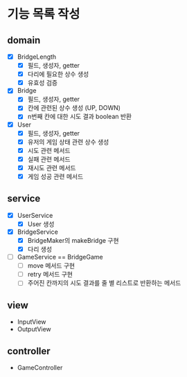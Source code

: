 # 기능 목록 작성

## domain
- [x] BridgeLength
    - [x] 필드, 생성자, getter
    - [x] 다리에 필요한 상수 생성
    - [x] 유효성 검증
- [x] Bridge
    - [x] 필드, 생성자, getter
    - [x] 칸에 관련된 상수 생성 (UP, DOWN)
    - [x] n번째 칸에 대한 시도 결과 boolean 반환
- [x] User
    - [x] 필드, 생성자, getter
    - [x] 유저의 게임 상태 관련 상수 생성
    - [x] 시도 관련 메서드
    - [x] 실패 관련 메서드
    - [x] 재시도 관련 메서드
    - [x] 게임 성공 관련 메서드

## service
- [x] UserService
    - [x] User 생성
- [x] BridgeService
    - [x] BridgeMaker의 makeBridge 구현
    - [x] 다리 생성
- [ ] GameService == BridgeGame
    - [ ] move 메서드 구현
    - [ ] retry 메서드 구현
    - [ ] 주어진 칸까지의 시도 결과를 줄 별 리스트로 반환하는 메서드

## view
- InputView
- OutputView

## controller
- GameController